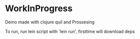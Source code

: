 # WorkInProgress

Demo made with clojure quil and Prossesing

To run, run lein script with 'lein run', firsttime will download deps
 
